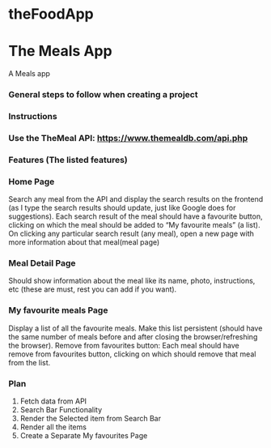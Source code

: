 # theFoodApp

# The Meals App
A Meals app


### General steps to follow when creating a project

### Instructions
### Use the TheMeal API: https://www.themealdb.com/api.php



### Features (The listed features)
### Home Page
Search any meal from the API and display the search results on the frontend (as I type the search results should update, just like Google does for suggestions).
Each search result of the meal should have a favourite button, clicking on which the meal should be added to “My favourite meals” (a list).
On clicking any particular search result (any meal), open a new page with more information about that meal(meal page)

### Meal Detail Page
Should show information about the meal like its name, photo, instructions, etc (these are must, rest you can add if you want).

### My favourite meals Page
Display a list of all the favourite meals.
Make this list persistent (should have the same number of meals before and after closing the browser/refreshing the browser).
Remove from favourites button: Each meal should have remove from favourites button, clicking on which should remove that meal from the list.




### Plan
1. Fetch data from API
2. Search Bar Functionality
3. Render the Selected item from Search Bar
4. Render all the items
5. Create a Separate My favourites Page  

